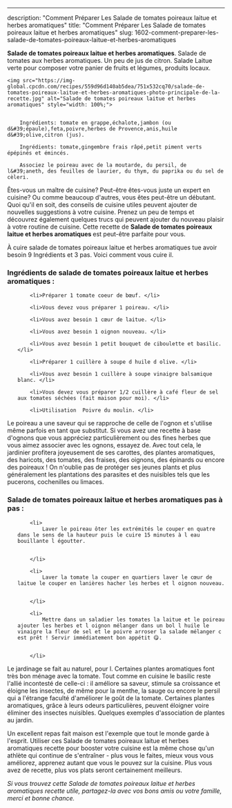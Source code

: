 ---
description: "Comment Préparer Les Salade de tomates poireaux laitue et herbes aromatiques"
title: "Comment Préparer Les Salade de tomates poireaux laitue et herbes aromatiques"
slug: 1602-comment-preparer-les-salade-de-tomates-poireaux-laitue-et-herbes-aromatiques

<p>
	<strong>Salade de tomates poireaux laitue et herbes aromatiques</strong>. 
	Salade de tomates aux herbes aromatiques. Un peu de jus de citron. Salade Laitue verte pour composer votre panier de fruits et légumes, produits locaux.
</p>
<p>
	
	<img src="https://img-global.cpcdn.com/recipes/559d96d140ab5dea/751x532cq70/salade-de-tomates-poireaux-laitue-et-herbes-aromatiques-photo-principale-de-la-recette.jpg" alt="Salade de tomates poireaux laitue et herbes aromatiques" style="width: 100%;">
	
	
		Ingrédients: tomate en grappe,échalote,jambon (ou d&#39;épaule),feta,poivre,herbes de Provence,anis,huile d&#39;olive,citron (jus).
	
		Ingrédients: tomate,gingembre frais râpé,petit piment verts épépinés et émincés.
	
		Associez le poireau avec de la moutarde, du persil, de l&#39;aneth, des feuilles de laurier, du thym, du paprika ou du sel de cèleri.
	
</p>

Êtes-vous un maître de cuisine? Peut-être êtes-vous juste un expert en cuisine? Ou comme beaucoup d'autres, vous êtes peut-être un débutant. Quoi qu'il en soit, des conseils de cuisine utiles peuvent ajouter de nouvelles suggestions à votre cuisine. Prenez un peu de temps et découvrez également quelques trucs qui peuvent ajouter du nouveau plaisir à votre routine de cuisine. Cette recette de <strong> Salade de tomates poireaux laitue et herbes aromatiques </strong> est peut-être parfaite pour vous.

<!--inarticleads1-->

À cuire salade de tomates poireaux laitue et herbes aromatiques tue avoir besoin 9 Ingrédients et 3 pas. Voici comment vous cuire il.

<h3>Ingrédients de salade de tomates poireaux laitue et herbes aromatiques :</h3>

<ol>
	
		<li>Préparer 1 tomate coeur de bœuf. </li>
	
		<li>Vous devez vous préparer 1 poireau. </li>
	
		<li>Vous avez besoin 1 cœur de laitue. </li>
	
		<li>Vous avez besoin 1 oignon nouveau. </li>
	
		<li>Vous avez besoin 1 petit bouquet de ciboulette et basilic. </li>
	
		<li>Préparer 1 cuillère à soupe d huile d olive. </li>
	
		<li>Vous avez besoin 1 cuillère à soupe vinaigre balsamique blanc. </li>
	
		<li>Vous devez vous préparer 1/2 cuillère à café fleur de sel aux tomates séchées (fait maison pour moi). </li>
	
		<li>Utilisation  Poivre du moulin. </li>
	
</ol>

Le poireau a une saveur qui se rapproche de celle de l&#39;ognon et s&#39;utilise même parfois en tant que substitut. Si vous avez une recette à base d&#39;ognons que vous appréciez particulièrement ou des fines herbes que vous aimez associer avec les ognons, essayez de. Avec tout cela, le jardinier profitera joyeusement de ses carottes, des plantes aromatiques, des haricots, des tomates, des fraises, des oignons, des épinards ou encore des poireaux ! On n&#39;oublie pas de protéger ses jeunes plants et plus généralement les plantations des parasites et des nuisibles tels que les pucerons, cochenilles ou limaces. 

<!--inarticleads2-->

<h3>Salade de tomates poireaux laitue et herbes aromatiques pas à pas :</h3>

<ol>
	
		<li>
			Laver le poireau ôter les extrémités le couper en quatre dans le sens de la hauteur puis le cuire 15 minutes à l eau bouillante l égoutter.
			
			
		</li>
	
		<li>
			Laver la tomate la couper en quartiers laver le cœur de laitue le couper en lanières hacher les herbes et l oignon nouveau.
			
			
		</li>
	
		<li>
			Mettre dans un saladier les tomates la laitue et le poireau ajouter les herbes et l oignon mélanger dans un bol l huile le vinaigre la fleur de sel et le poivre arroser la salade mélanger c est prêt ! Servir immédiatement bon appétit 😋.
			
			
		</li>
	
</ol>

Le jardinage se fait au naturel, pour l. Certaines plantes aromatiques font très bon ménage avec la tomate. Tout comme en cuisine le basilic reste l&#39;allié incontesté de celle-ci : il améliore sa saveur, stimule sa croissance et éloigne les insectes, de même pour la menthe, la sauge ou encore le persil qui a l&#39;étrange faculté d&#39;améliorer le goût de la tomate. Certaines plantes aromatiques, grâce à leurs odeurs particulières, peuvent éloigner voire éliminer des insectes nuisibles. Quelques exemples d&#39;association de plantes au jardin. 

<!--inarticleads1-->

<p>
Un excellent repas fait maison est l'exemple que tout le monde garde à l'esprit. Utiliser ces Salade de tomates poireaux laitue et herbes aromatiques recette pour booster votre cuisine est la même chose qu'un athlète qui continue de s'entraîner - plus vous le faites, mieux vous vous améliorez, apprenez autant que vous le pouvez sur la cuisine. Plus vous avez de recette, plus vos plats seront certainement meilleurs.
</p>

<p>
<i>Si vous trouvez cette Salade de tomates poireaux laitue et herbes aromatiques recette utile, partagez-la avec vos bons amis ou votre famille, merci et bonne chance.</i>
</p>
